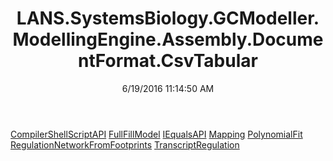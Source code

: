 ﻿---
title: LANS.SystemsBiology.GCModeller.ModellingEngine.Assembly.DocumentFormat.CsvTabular
date: 6/19/2016 11:14:50 AM
---

[CompilerShellScriptAPI](T-LANS.SystemsBiology.GCModeller.ModellingEngine.Assembly.DocumentFormat.CsvTabular.CompilerShellScriptAPI.html)
[FullFillModel](T-LANS.SystemsBiology.GCModeller.ModellingEngine.Assembly.DocumentFormat.CsvTabular.FullFillModel.html)
[IEqualsAPI](T-LANS.SystemsBiology.GCModeller.ModellingEngine.Assembly.DocumentFormat.CsvTabular.IEqualsAPI.html)
[Mapping](T-LANS.SystemsBiology.GCModeller.ModellingEngine.Assembly.DocumentFormat.CsvTabular.Mapping.html)
[PolynomialFit](T-LANS.SystemsBiology.GCModeller.ModellingEngine.Assembly.DocumentFormat.CsvTabular.PolynomialFit.html)
[RegulationNetworkFromFootprints](T-LANS.SystemsBiology.GCModeller.ModellingEngine.Assembly.DocumentFormat.CsvTabular.RegulationNetworkFromFootprints.html)
[TranscriptRegulation](T-LANS.SystemsBiology.GCModeller.ModellingEngine.Assembly.DocumentFormat.CsvTabular.TranscriptRegulation.html)
